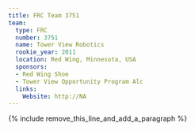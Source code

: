 ```yaml
---
title: FRC Team 3751
team:
  type: FRC
  number: 3751
  name: Tower View Robotics
  rookie_year: 2011
  location: Red Wing, Minnesota, USA
  sponsors:
  - Red Wing Shoe
  - Tower View Opportunity Program Alc
  links:
    Website: http://NA
---
```


{% include remove_this_line_and_add_a_paragraph %}